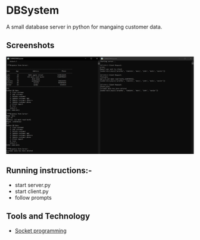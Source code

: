 # DBSystem
A small database server in python for mangaing customer data.

## Screenshots
![](Capture.PNG)


## Running instructions:-
* start server.py
* start client.py
* follow prompts

## Tools and Technology
* [Socket programming](https://docs.python.org/3/library/socketserver.html)
